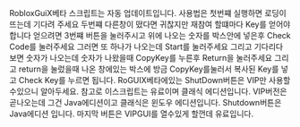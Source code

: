 RobloxGuiX베타 스크립트는 자동 업데이트입니다.
사용법은 첫번쨰 실행하면 로딩이 뜨는데 기다려 주세요
두번쨰 다른창이 떴다면 귀찮지만 재참여 할떄마다 Key를 얻어야 합니다
얻으려면 3번쨰 버튼을 눌러주시고
위에 나오는 숫자를 박스안에 넣은후 Check Code를 눌러주세요
그러면 또 하나가 나오는데 Start를 눌러주세요
그리고 기다리다 보면 숫자가 나오는데
숫자가 나왔을때 CopyKey를 누른후 Return을 눌러주세요
그리고 return을 눌렀을때 나온 창에있는 박스에 방금 CopyKey를눌러서 복사된 Key를 넣고
Check Key를 누르면 됩니다.
RoGUIX베타에있는 ShutDown버튼은 VIP만 사용할수있으니 알아두세요.
참고로 이스크립트는 유료이며 클래식 에디션입니다.
VIP버전은 곧나오는데 그건 Java에디션이고 클래식은 윈도우 에디션입니다.
Shutdown버튼은 Java에디션 입니다. 마지막 버튼은 VIPGUI를 열수있게 할껀데 유료입니다.
